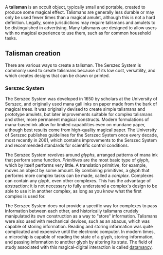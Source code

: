 A **talisman** is an occult object, typically small and portable,
created to produce some magical effect. Talismans are generally less
durable or may only be used fewer times than a magical amulet, although
this is not a hard definition. Legally, some jurisdictions may require
talismans and amulets to be distinguished in advertising. Many talismans
are designed to allow users with no magical experience to use them, such
as for common household tasks.

## Talisman creation

There are various ways to create a talisman. The Serszec System is
commonly used to create talismans because of its low cost, versatility,
and which creates designs that can be drawn or printed.

### Serszec System

The Serszec System was developed in 1650 by scholars at the University
of Serszec, and originally used mana gall inks on paper made from the
bark of magical trees. It was originally devised to create simple
talismans and prototype amulets, but later improvements suitable for
complex talismans and other, more permanent magical constructs. Modern
formulations of mana-based ink allow for limited capabilities even on
mundane paper, although best results come from high-quality magical
paper. The University of Serszec publishes guidelines for the Serszec
System once every decade, most recently in 2061, which contains
improvements to the Serszec System and recommended standards for
scientific control conditions.

The Serszec System revolves around *glyphs*, arranged patterns of mana
ink that perform some function. *Primitives* are the most basic type of
glyph, which by itself performs very little. A translation primitive,
for example, moves an object by some amount. By combining primitives, a
glyph that performs more complex tasks can be made, called a *complex*.
Complexes can contain any glyph, even other complexes. This has the
advantage of abstraction: it is not necessary to fully understand a
complex's design to be able to use it in another complex, as long as you
know what the first complex is used for.

The Serszec System does not provide a specific way for complexes to pass
information between each other, and historically talismans crudely
manipulated its own construction as a way to "store" information.
Talismans were also used with mechanical devices, such as an abacus,
which was capable of storing information. Reading and storing
information was quite complicated and expensive until the electronic
computer. In modern times, a microchip is capable of reading the state
of a glyph, storing information, and passing information to another
glyph by altering its state. The field of study associated with this
magical-digital interaction is called [datamancy](datamancy "wikilink").
